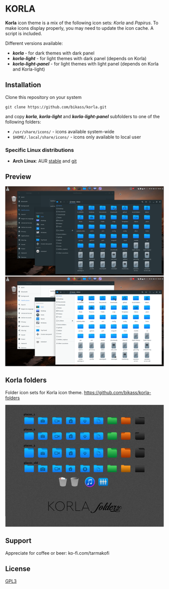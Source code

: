 # KORLA

**Korla** icon theme is a mix of the following icon sets: *Korla* and *Papirus*. To make icons display properly, you may need to update the icon cache. A script is included.

Different versions available:
* ***korla*** - for dark themes with dark panel
* ***korla-light*** - for light themes with dark panel (depends on Korla)
* ***korla-light-panel*** - for light themes with light panel (depends on Korla and Korla-light)

## Installation

Clone this repository on your system
    
    git clone https://github.com/bikass/korla.git

and copy ***korla***, ***korla-light*** and ***korla-light-panel*** subfolders to one of the following folders: 

* `/usr/share/icons/` - icons available system-wide
* `$HOME/.local/share/icons/` - icons only available to local user

### Specific Linux distributions

* **Arch Linux**: AUR [stable](https://aur.archlinux.org/packages/korla-icon-theme/) and [git](https://aur.archlinux.org/packages/korla-icon-theme-git/)

## Preview

![](im1.png)
![](im2.png)


## Korla folders

Folder icon sets for Korla icon theme. https://github.com/bikass/korla-folders

![](folders_pic.jpg)

## Support

Appreciate for coffee or beer:
ko-fi.com/tarmakofi 

## License

[GPL3](https://www.gnu.org/licenses/gpl-3.0-standalone.html)
